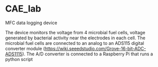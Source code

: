 # CAE_lab
MFC data logging device

The device monitors the voltage from 4 microbial fuel cells, voltage generated by bacterial activity near the electrodes in each cell.
The microbial fuel cells are connected to an analog to an ADS115 digital converter module (https://wiki.seeedstudio.com/Grove-16-bit-ADC-ADS1115). 
The A/D converter is connected to a Raspberry Pi that runs a python script
